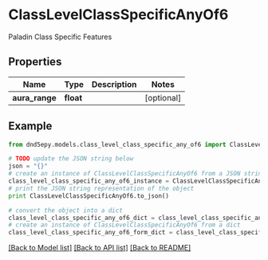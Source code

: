 # ClassLevelClassSpecificAnyOf6

Paladin Class Specific Features

## Properties
Name | Type | Description | Notes
------------ | ------------- | ------------- | -------------
**aura_range** | **float** |  | [optional] 

## Example

```python
from dnd5epy.models.class_level_class_specific_any_of6 import ClassLevelClassSpecificAnyOf6

# TODO update the JSON string below
json = "{}"
# create an instance of ClassLevelClassSpecificAnyOf6 from a JSON string
class_level_class_specific_any_of6_instance = ClassLevelClassSpecificAnyOf6.from_json(json)
# print the JSON string representation of the object
print ClassLevelClassSpecificAnyOf6.to_json()

# convert the object into a dict
class_level_class_specific_any_of6_dict = class_level_class_specific_any_of6_instance.to_dict()
# create an instance of ClassLevelClassSpecificAnyOf6 from a dict
class_level_class_specific_any_of6_form_dict = class_level_class_specific_any_of6.from_dict(class_level_class_specific_any_of6_dict)
```
[[Back to Model list]](../README.md#documentation-for-models) [[Back to API list]](../README.md#documentation-for-api-endpoints) [[Back to README]](../README.md)



